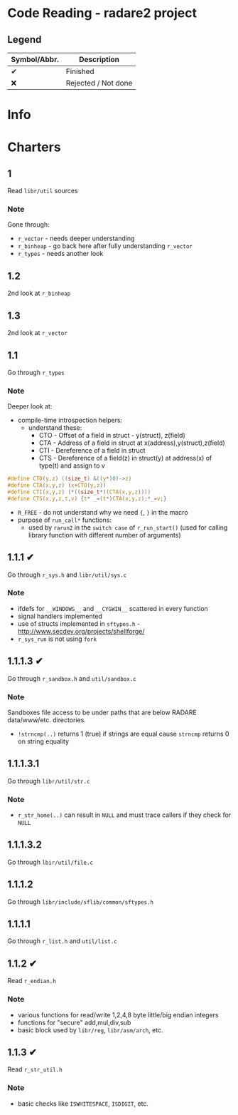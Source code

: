 # Code Reading - radare2 project

## Legend

Symbol/Abbr. | Description
-------------|------------
✔ | Finished
❌ | Rejected / Not done


# Info

# Charters

## 1

Read `libr/util` sources

### Note

Gone through:
* `r_vector`  - needs deeper understanding
* `r_binheap` - go back here after fully understanding `r_vector`
* `r_types` - needs another look

## 1.2

2nd look at `r_binheap`

## 1.3

2nd look at `r_vector`

## 1.1

Go through `r_types`

### Note

Deeper look at:
* compile-time introspection helpers:
    * understand these:
        * CTO - Offset of a field in struct - y(struct), z(field)
        * CTA - Address of a field in struct at x(address),y(struct),z(field)
        * CTI - Dereference of a field in struct
        * CTS - Dereference of a field(z) in struct(y) at address(x) of type(t) and assign to v

```c
#define CTO(y,z) ((size_t) &((y*)0)->z)
#define CTA(x,y,z) (x+CTO(y,z))
#define CTI(x,y,z) (*((size_t*)(CTA(x,y,z))))
#define CTS(x,y,z,t,v) {t* _=(t*)CTA(x,y,z);*_=v;}
```

* `R_FREE` - do not understand why we need `{`, `}` in the macro
* purpose of `run_call*` functions:
    * used by `rarun2` in the `switch case` of `r_run_start()` (used for calling library function with different number of arguments)

## 1.1.1 ✔

Go through `r_sys.h` and `libr/util/sys.c`

### Note

* ifdefs for `__WINDOWS__` and `__CYGWIN__` scattered in every function
* signal handlers implemented
* use of structs implemented in `sftypes.h` - http://www.secdev.org/projects/shellforge/
* `r_sys_run` is not using `fork`

## 1.1.1.3 ✔

Go through `r_sandbox.h` and `util/sandbox.c`

### Note

Sandboxes file access to be under paths that are below RADARE data/www/etc. directories.

* `!strncmp(..)` returns 1 (true) if strings are equal cause `strncmp` returns 0 on string equality

## 1.1.1.3.1

Go through `libr/util/str.c`

### Note

* `r_str_home(..)` can result in `NULL` and must trace callers if they check for `NULL`

## 1.1.1.3.2

Go through `lbir/util/file.c`

## 1.1.1.2

Go through `libr/include/sflib/common/sftypes.h`

## 1.1.1.1

Go through `r_list.h` and `util/list.c`

## 1.1.2 ✔

Read `r_endian.h`

### Note

* various functions for read/write 1,2,4,8 byte little/big endian integers
* functions for "secure" add,mul,div,sub
* basic block used by `libr/reg`, `libr/asm/arch`, etc.

## 1.1.3 ✔

Read `r_str_util.h`

### Note

* basic checks like `ISWHITESPACE`, `ISDIGIT`, etc.